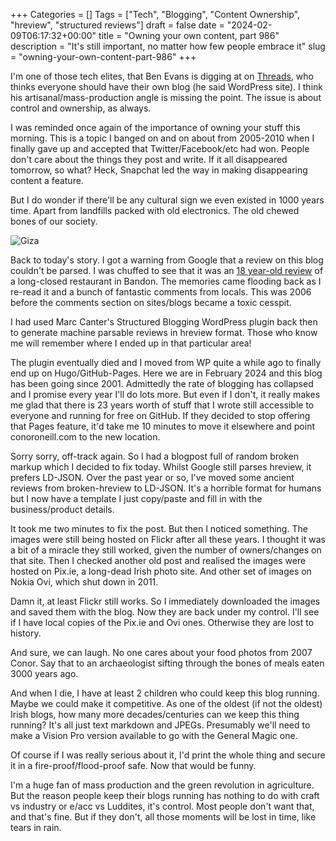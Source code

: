 +++
Categories = []
Tags = ["Tech", "Blogging", "Content Ownership", "hreview", "structured reviews"]
draft = false
date = "2024-02-09T06:17:32+00:00"
title = "Owning your own content, part 986"
description = "It's still important, no matter how few people embrace it"
slug = "owning-your-own-content-part-986"
+++

I'm one of those tech elites, that Ben Evans is digging at on [Threads](https://www.threads.net/@benedictevans/post/C3Ft9TcOJfa?hl=en), who thinks everyone should have their own blog (he said WordPress site). I think his artisanal/mass-production angle is missing the point. The issue is about control and ownership, as always.

I was reminded once again of the importance of owning your stuff this morning. This is a topic I banged on and on about from 2005-2010 when I finally gave up and accepted that Twitter/Facebook/etc had won. People don't care about the things they post and write. If it all disappeared tomorrow, so what? Heck, Snapchat led the way in making disappearing content a feature.

But I do wonder if there'll be any cultural sign we even existed in 1000 years time. Apart from landfills packed with old electronics. The old chewed bones of our society.

![Giza](/images/2024/02/giza.jpg)

Back to today's story. I got a warning from Google that a review on this blog couldn't be parsed. I was chuffed to see that it was an [18 year-old review](https://conoroneill.com/2006/06/18/marmatiece-restaurant-bandon/) of a long-closed restaurant in Bandon. The memories came flooding back as I re-read it and a bunch of fantastic comments from locals. This was 2006 before the comments section on sites/blogs became a toxic cesspit.

I had used Marc Canter's Structured Blogging WordPress plugin back then to generate machine parsable reviews in hreview format. Those who know me will remember where I ended up in that particular area!

The plugin eventually died and I moved from WP quite a while ago to finally end up on Hugo/GitHub-Pages. Here we are in February 2024 and this blog has been going since 2001. Admittedly the rate of blogging has collapsed and I promise every year I'll do lots more. But even if I don't, it really makes me glad that there is 23 years worth of stuff that I wrote still accessible to everyone and running for free on GitHub. If they decided to stop offering that Pages feature, it'd take me 10 minutes to move it elsewhere and point conoroneill.com to the new location.

Sorry sorry, off-track again. So I had a blogpost full of random broken markup which I decided to fix today. Whilst Google still parses hreview, it prefers LD-JSON. Over the past year or so, I've moved some ancient reviews from broken-hreview to LD-JSON. It's a horrible format for humans but I now have a template I just copy/paste and fill in with the business/product details.

It took me two minutes to fix the post. But then I noticed something. The images were still being hosted on Flickr after all these years. I thought it was a bit of a miracle they still worked, given the number of owners/changes on that site. Then I checked another old post and realised the images were hosted on Pix.ie, a long-dead Irish photo site. And other set of images on Nokia Ovi, which shut down in 2011.

Damn it, at least Flickr still works. So I immediately downloaded the images and saved them with the blog. Now they are back under my control. I'll see if I have local copies of the Pix.ie and Ovi ones. Otherwise they are lost to history. 

And sure, we can laugh. No one cares about your food photos from 2007 Conor. Say that to an archaeologist sifting through the bones of meals eaten 3000 years ago.

And when I die, I have at least 2 children who could keep this blog running. Maybe we could make it competitive. As one of the oldest (if not the oldest) Irish blogs, how many more decades/centuries can we keep this thing running? It's all just text markdown and JPEGs. Presumably we'll need to make a Vision Pro version available to go with the General Magic one.

Of course if I was really serious about it, I'd print the whole thing and secure it in a fire-proof/flood-proof safe. Now that would be funny.

I'm a huge fan of mass production and the green revolution in agriculture. But the reason people keep their blogs running has nothing to do with craft vs industry or e/acc vs Luddites, it's control. Most people don't want that, and that's fine. But if they don't, all those moments will be lost in time, like tears in rain.
